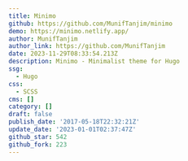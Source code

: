 ```yaml
---
title: Minimo
github: https://github.com/MunifTanjim/minimo
demo: https://minimo.netlify.app/
author: MunifTanjim
author_link: https://github.com/MunifTanjim
date: 2023-11-29T08:33:54.213Z
description: Minimo - Minimalist theme for Hugo
ssg:
  - Hugo
css:
  - SCSS
cms: []
category: []
draft: false
publish_date: '2017-05-18T22:32:21Z'
update_date: '2023-01-01T02:37:47Z'
github_star: 542
github_fork: 223
---
```

